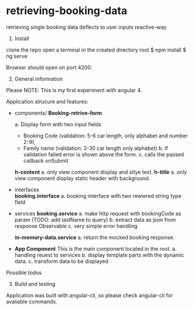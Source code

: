 # retrieving-booking-data
retrieving single booking data deflects to user inputs reactive-way


1. Install

clone the repo
open a terminal in the created directory root
$ npm install
$ ng serve

Browser should open on port 4200.


2. General information

Please NOTE: This is my first experiment with angular 4. 

Application strucure and features:
- components/
  <b>Booking-retrive-form</b>

  a. Display form with two input fields
   - Booking Code (validation: 5-6 car length, only alphabet and number 2-9),
   - Family name (validation: 2-30 car length only alphabet)
  b. If validation failed error is shown above the form. 
  c. calls the passed callback onSubmit
  
  <b>h-content</b> 
    a. only view component display and stlye text.
  <b>h-title</b> 
    a. only view component display static header with background.
- interfaces<br>
  <b>booking.interface</b>
  a. booking interface with two rewiered string type field
- services
  <b>booking.service</b>
  a. make http request with bookingCode as param (TODO: add lastName to query)
  b. extract data as json from response Observable
  c. very simple error handling
  
  <b>in-memory-data.service</b>
    a. return the mocked booking response. 
    
- <b>App Component</b>
  This is the  main component located in the root.
  a. handling reuest to services
  b. display template parts with the dynamic data.
  c. transform data to be displayed
  

Possible todos

3. Build and testing

Application was built with angular-cli, so please check angular-cli for avaliable commands.

